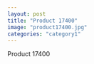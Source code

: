 ```yaml
---
layout: post
title: "Product 17400"
image: "product17400.jpg"
categories: "category1"
---
```

Product 17400
